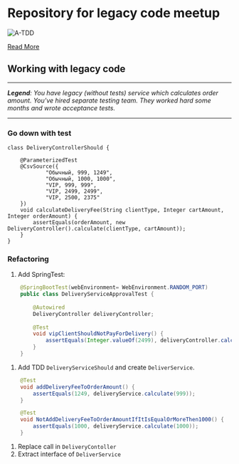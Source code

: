 # Repository for legacy code meetup

![A-TDD](https://dzone.com/storage/temp/7012527-atdd-workflow.jpg)

[Read More](https://dzone.com/articles/acceptance-test-driven-development-closing-the-com)


## Working with legacy code

---
_**Legend**: You have legacy (without tests) service which calculates order amount. You've hired separate testing team. 
They worked hard some months and wrote acceptance tests._

---

### Go down with test
```
class DeliveryControllerShould {

    @ParameterizedTest
    @CsvSource({
            "Обычный, 999, 1249",
            "Обычный, 1000, 1000",
            "VIP, 999, 999",
            "VIP, 2499, 2499",
            "VIP, 2500, 2375"
    })
    void calculateDeliveryFee(String clientType, Integer cartAmount, Integer orderAmount) {
        assertEquals(orderAmount, new DeliveryController().calculate(clientType, cartAmount));
    }
}
```

### Refactoring
1. Add SpringTest:
```java
    @SpringBootTest(webEnvironment= WebEnvironment.RANDOM_PORT)
    public class DeliveryServiceApprovalTest {
    
        @Autowired
        DeliveryController deliveryController;
    
        @Test
        void vipClientShouldNotPayForDelivery() {
            assertEquals(Integer.valueOf(2499), deliveryController.calculate("VIP", 2499));
        }
    }
```
1. Add TDD ```DeliveryServiceShould``` and create ```DeliverService```.
```java
    @Test
    void addDeliveryFeeToOrderAmount() {
        assertEquals(1249, deliveryService.calculate(999));
    }

    @Test
    void NotAddDeliveryFeeToOrderAmountIfItIsEqualOrMoreThen1000() {
        assertEquals(1000, deliveryService.calculate(1000));
    }
```
1. Replace call in ```DeliveryContoller```
1. Extract interface of ```DeliverService```
